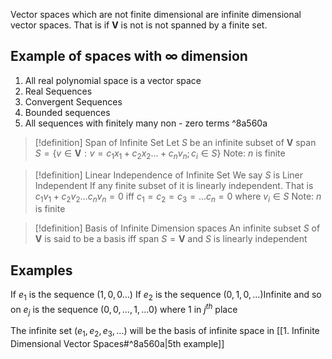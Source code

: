 Vector spaces which are not finite dimensional are infinite dimensional vector spaces. 
That is if $\mathbf{V}$ is not is not spanned by a finite set.
## Example of spaces with $\infty$ dimension
1. All real polynomial space is a vector space 
2. Real Sequences
3. Convergent Sequences
4. Bounded sequences
5. All sequences with finitely many non - zero terms ^8a560a

>[!definition] Span of Infinite Set
Let $S$ be an infinite subset of $\mathbf{V}$
$\text{span } S= \left\{ v\in \mathbf{V}:v=c_{1}x_{1}+c_{2}x_{2} \dots +c_{n}v_{n}; c_{i}\in S \right\}$
Note: $n$ is finite 

>[!definition] Linear Independence of Infinite Set
>We say $S$ is Liner Independent If any finite subset of it is linearly independent.
>That is
>$c_{1}v_{1}+c_{2}v_{2}\dots c_{n}v_{n}=0  \text{ iff } c_{1}=c_{2}=c_{3}=\dots c_{n}=0 \text{ where } v_{i} \in S$
Note: $n$ is finite

>[!definition] Basis of Infinite Dimension spaces
>An infinite subset $S$ of $\mathbf{V}$ is said to be a basis iff $\text{span } S=\mathbf{V}$ and $S$ is linearly independent 

## Examples
If $e_{1}$ is the sequence $\left( 1,0,0\dots \right)$
If $e_{2}$ is the sequence $\left( 0,1,0,\dots \right)$Infinite
and so on 
$e_{j}$ is the sequence $(0,0,\dots,1,\dots 0)$ where $1$ in $j^{th}$ place 

The infinite set $(e_{1},e_{2},e_{3},\dots)$ will be the basis of infinite space in [[1. Infinite Dimensional Vector Spaces#^8a560a|5th example]]
